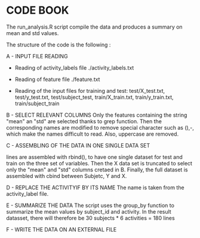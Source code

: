 CODE BOOK
=========

The run_analysis.R script compile the data and produces a summary on mean and std values.

The structure of the code is the following : 

A - INPUT FILE READING 

  - Reading of activity_labels file
    ./activity_labels.txt

  - Reading of feature file
    ./feature.txt

  - Reading of the input files for training and test:
    test/X_test.txt, test/y_test.txt, test/subject_test, 
    train/X_train.txt, train/y_train.txt, train/subject_train  

B - SELECT RELEVANT COLUMNS
Only the features containing the string "mean" an "std" are selected thanks to grep function.
Then the corresponding names are modified to remove special character such as (),-, which make the names difficult to read. Also, uppercase are removed.

C - ASSEMBLING OF THE DATA IN ONE SINGLE DATA SET

lines are assembled with rbind(), to have one single dataset for test and train on the three set of variables.
Then the X data set is truncated to select only the "mean" and "std" columns cretaed in B.
Finally, the full dataset is assembled with cbind between Subjetc, Y and X.

D - REPLACE THE ACTIVITYIF BY ITS NAME
The name is taken from the activity_label file.

E - SUMMARIZE THE DATA
The script uses the group_by function to summarize the mean values by subject_id and activity.
In the result datasset, there will therefore be 30 subjects * 6 activities = 180 lines

F - WRITE THE DATA ON AN EXTERNAL FILE




